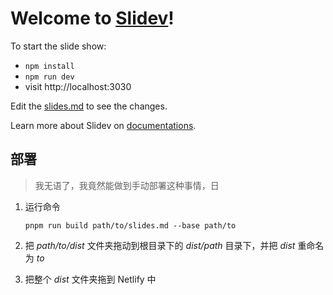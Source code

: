 # Welcome to [Slidev](https://github.com/slidevjs/slidev)!

To start the slide show:

- `npm install`
- `npm run dev`
- visit http://localhost:3030

Edit the [slides.md](./slides.md) to see the changes.

Learn more about Slidev on [documentations](https://sli.dev/).

## 部署

> 我无语了，我竟然能做到手动部署这种事情，日

1. 运行命令

    ```shell
    pnpm run build path/to/slides.md --base path/to
    ```

2. 把 _path/to/dist_ 文件夹拖动到根目录下的 _dist/path_ 目录下，并把 _dist_ 重命名为 _to_

3. 把整个 _dist_ 文件夹拖到 Netlify 中
